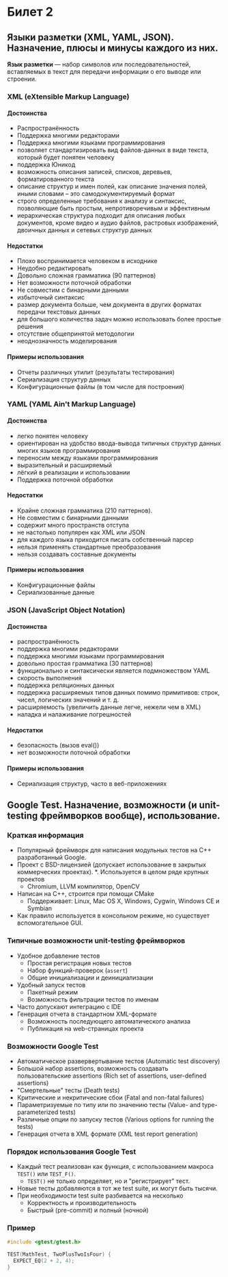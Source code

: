 # Билет 2
## Языки разметки (XML, YAML, JSON). Назначение, плюсы и минусы каждого из них.
__Язык разметки__ — набор символов или последовательностей, вставляемых в текст для передачи информации о его выводе или строении.

### XML (eXtensible Markup Language)

#### Достоинства

* Распространённость
* Поддержка многими редакторами
* Поддержка многими языками программирования
* позволяет стандартизировать вид файлов-данных в виде текста, который будет понятен человеку
* поддержка Юникод
* возможность описания записей, списков, деревьев, форматированного текста
* описание структур и имен полей, как описание значения полей, иными словами – это самодокументируемый формат
* строго определенные требования к анализу и синтаксис, позволяющие быть простым, непротиворечивым и эффективным
* иерархическая структура подходит для описания любых документов, кроме видео и аудио файлов, растровых изображений, двоичных данных и сетевых структур данных

#### Недостатки

* Плохо воспринимается человеком в исходнике
* Неудобно редактировать
* Довольно сложная грамматика (90 паттернов)
* Нет возможности поточной обработки
* Не совместим с бинарными данными
* избыточный синтаксис
* размер документа больше, чем документа в других форматах передачи текстовых данных
* для большого количества задач можно использовать более простые решения
* отсутствие общепринятой методологии
* неоднозначность моделирования

#### Примеры использования

* Отчеты различных утилит (результаты тестирования)
* Сериализация структур данных
* Конфигурационные файлы (в том числе для построения)


### YAML (YAML Ain't Markup Language)

#### Достоинства

* легко понятен человеку
* ориентирован на удобство ввода-вывода типичных структур данных многих языков программирования
* переносим между языками программирования
* выразительный и расширяемый
* лёгкий в реализации и использовании
* Поддержка поточной обработки

#### Недостатки

* Крайне сложная грамматика (210 паттернов).
* Не совместим с бинарными данными
* содержит много пространств отступа
* не настолько популярен как XML или JSON
* для каждого языка приходится писать собственный парсер
* нельзя применять стандартные преобразования
* нельзя создавать составные документы

#### Примеры использования

* Конфигурационные файлы
* Сериализованные данные

### JSON (JavaScript Object Notation)

#### Достоинства

* распространённость
* поддержка многими редакторами
* поддержка многими языками программирования
* довольно простая грамматика (30 паттернов)
* функционально и синтаксически является подмножеством YAML
* скорость выполнения
* поддержка реляционных данных
* поддержка расширяемых типов данных помимо примитивов: строк, чисел, логических значений и т. д.
* расширяемость (увеличить данные легче, нежели чем в XML)
* наладка и налаживание погрешностей


#### Недостатки
* безопасность (вызов eval())
* нет возможности поточной обработки 

#### Примеры использования

* Cериализация структур, часто в веб-приложениях



## Google Test. Назначение, возможности (и unit-testing фреймворков вообще), использование.

### Краткая информация

* Популярный фреймворк для написания модульных тестов на С++ разработанный Google.
* Проект c BSD-лицензией (допускает использование в закрытых коммерческих проектах).
*. Используется в целом ряде крупных проектов
    * Chromium, LLVM компилятор, OpenCV
* Написан на C++, строится при помощи CMake
     * Поддерживает: Linux, Mac OS X, Windows, Cygwin, Windows CE и Symbian
* Как правило используется в консольном режиме, но существует вспомогательное GUI.

### Типичные возможности unit-testing фреймворков

* Удобное добавление тестов
    * Простая регистрация новых тестов
    * Набор функций-проверок (`assert`)
    * Общие инициализации и деинициализации
* Удобный запуск тестов
    * Пакетный режим
    * Возможность фильтрации тестов по именам
* Часто допускают интеграцию с IDE
* Генерация отчета в стандартном XML-формате
    * Возможность последующего автоматического анализа
    * Публикация на web-страницах проекта

### Возможности Google Test

* Автоматическое развервертывание тестов (Automatic test discovery)
* Большой набор assertions, возможность создавать пользовательские assertions (Rich set of assertions, user-defined assertions)
* "Смертельные" тесты (Death tests)
* Критические и некритические сбои (Fatal and non-fatal failures)
* Параметризуемые по типу или по значению тесты (Value- and type-parameterized tests)
* Различные опции по запуску тестов (Various options for running the tests)
* Генерация отчета в XML формате (XML test report generation)

### Порядок использования Google Test

* Каждый тест реализован как функция, с использованием макроса `TEST()` или `TEST_F()`.
    * `TEST()` не только определяет, но и "регистрирует" тест.
* Новые тесты добавляются в тот же test suite, их могут быть тысячи.
* При необходимости test suite разбивается на несколько
    * Корректность и производительность
    * Быстрый (pre-commit) и полный (ночной)

### Пример
```cpp
#include <gtest/gtest.h>

TEST(MathTest, TwoPlusTwoIsFour) {
  EXPECT_EQ(2 + 2, 4);
}
```
